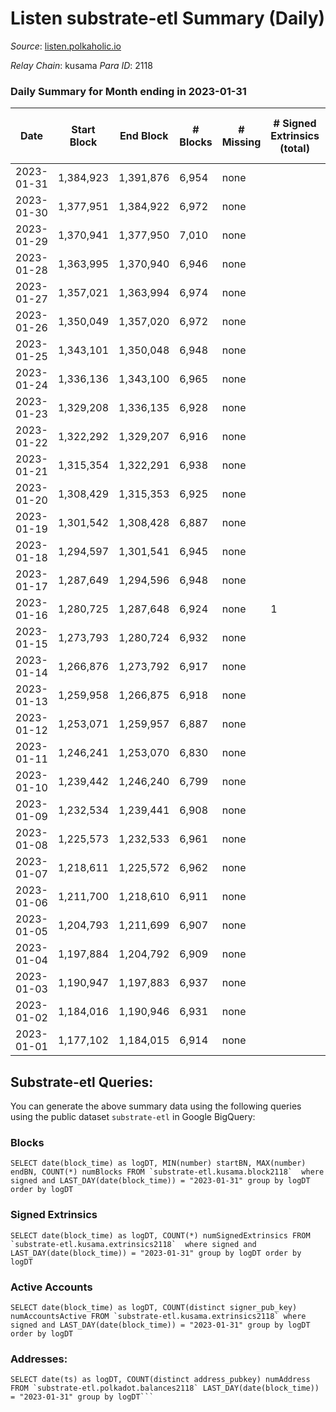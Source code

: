 # Listen substrate-etl Summary (Daily)

_Source_: [listen.polkaholic.io](https://listen.polkaholic.io)

*Relay Chain*: kusama
*Para ID*: 2118



### Daily Summary for Month ending in 2023-01-31


| Date | Start Block | End Block | # Blocks | # Missing | # Signed Extrinsics (total) | # Active Accounts | # Addresses with Balances | # Events | # Transfers | # XCM Transfers In | # XCM Transfers Out |
| ---- | ----------- | --------- | -------- | --------- | --------------------------- | ----------------- | ------------------------- | -------- | ----------- | ------------------ | ------------------- |
| 2023-01-31 | 1,384,923 | 1,391,876 | 6,954 | none |  |  | 2,053 | 13,912 |   |   |   |
| 2023-01-30 | 1,377,951 | 1,384,922 | 6,972 | none |  |  | 2,053 | 13,948 |   |   |   |
| 2023-01-29 | 1,370,941 | 1,377,950 | 7,010 | none |  |  | 2,053 | 14,024 |   |   |   |
| 2023-01-28 | 1,363,995 | 1,370,940 | 6,946 | none |  |  | 2,053 | 13,896 |   |   |   |
| 2023-01-27 | 1,357,021 | 1,363,994 | 6,974 | none |  |  | 2,053 | 13,952 |   |   |   |
| 2023-01-26 | 1,350,049 | 1,357,020 | 6,972 | none |  |  | 2,053 | 13,947 |   |   |   |
| 2023-01-25 | 1,343,101 | 1,350,048 | 6,948 | none |  |  | 2,053 | 13,900 |   |   |   |
| 2023-01-24 | 1,336,136 | 1,343,100 | 6,965 | none |  |  | 2,053 | 13,934 |   |   |   |
| 2023-01-23 | 1,329,208 | 1,336,135 | 6,928 | none |  |  | 2,053 | 13,860 |   |   |   |
| 2023-01-22 | 1,322,292 | 1,329,207 | 6,916 | none |  |  | 2,053 | 13,836 |   |   |   |
| 2023-01-21 | 1,315,354 | 1,322,291 | 6,938 | none |  |  | 2,053 | 13,880 |   |   |   |
| 2023-01-20 | 1,308,429 | 1,315,353 | 6,925 | none |  |  | 2,053 | 13,854 |   |   |   |
| 2023-01-19 | 1,301,542 | 1,308,428 | 6,887 | none |  |  | 2,053 | 13,777 |   |   |   |
| 2023-01-18 | 1,294,597 | 1,301,541 | 6,945 | none |  |  | 2,053 | 13,894 |   |   |   |
| 2023-01-17 | 1,287,649 | 1,294,596 | 6,948 | none |  |  | 2,053 | 13,900 |   |   |   |
| 2023-01-16 | 1,280,725 | 1,287,648 | 6,924 | none | 1 | 1 | 2,053 | 13,855 |   |   |   |
| 2023-01-15 | 1,273,793 | 1,280,724 | 6,932 | none |  |  | 2,053 | 13,868 |   |   |   |
| 2023-01-14 | 1,266,876 | 1,273,792 | 6,917 | none |  |  | 2,053 | 13,838 |   |   |   |
| 2023-01-13 | 1,259,958 | 1,266,875 | 6,918 | none |  |  | 2,053 | 13,840 |   |   |   |
| 2023-01-12 | 1,253,071 | 1,259,957 | 6,887 | none |  |  | 2,053 | 13,777 |   |   |   |
| 2023-01-11 | 1,246,241 | 1,253,070 | 6,830 | none |  |  | 2,053 | 13,664 |   |   |   |
| 2023-01-10 | 1,239,442 | 1,246,240 | 6,799 | none |  |  | 2,053 | 13,602 |   |   |   |
| 2023-01-09 | 1,232,534 | 1,239,441 | 6,908 | none |  |  | 2,053 | 13,820 |   |   |   |
| 2023-01-08 | 1,225,573 | 1,232,533 | 6,961 | none |  |  | 2,053 | 13,926 |   |   |   |
| 2023-01-07 | 1,218,611 | 1,225,572 | 6,962 | none |  |  | 2,053 | 13,927 |   |   |   |
| 2023-01-06 | 1,211,700 | 1,218,610 | 6,911 | none |  |  | 2,053 | 13,826 |   |   |   |
| 2023-01-05 | 1,204,793 | 1,211,699 | 6,907 | none |  |  | 2,053 | 13,818 |   |   |   |
| 2023-01-04 | 1,197,884 | 1,204,792 | 6,909 | none |  |  | 2,053 | 13,822 |   |   |   |
| 2023-01-03 | 1,190,947 | 1,197,883 | 6,937 | none |  |  | 2,053 | 13,878 |   |   |   |
| 2023-01-02 | 1,184,016 | 1,190,946 | 6,931 | none |  |  | 2,053 | 13,866 |   |   |   |
| 2023-01-01 | 1,177,102 | 1,184,015 | 6,914 | none |  |  | 2,053 | 13,832 |   |   |   |

## Substrate-etl Queries:
You can generate the above summary data using the following queries using the public dataset `substrate-etl` in Google BigQuery:


### Blocks
```
SELECT date(block_time) as logDT, MIN(number) startBN, MAX(number) endBN, COUNT(*) numBlocks FROM `substrate-etl.kusama.block2118`  where signed and LAST_DAY(date(block_time)) = "2023-01-31" group by logDT order by logDT
```


### Signed Extrinsics
```
SELECT date(block_time) as logDT, COUNT(*) numSignedExtrinsics FROM `substrate-etl.kusama.extrinsics2118`  where signed and LAST_DAY(date(block_time)) = "2023-01-31" group by logDT order by logDT
```


### Active Accounts
```
SELECT date(block_time) as logDT, COUNT(distinct signer_pub_key) numAccountsActive FROM `substrate-etl.kusama.extrinsics2118` where signed and LAST_DAY(date(block_time)) = "2023-01-31" group by logDT order by logDT
```


### Addresses:
```
SELECT date(ts) as logDT, COUNT(distinct address_pubkey) numAddress FROM `substrate-etl.polkadot.balances2118` LAST_DAY(date(block_time)) = "2023-01-31" group by logDT```

